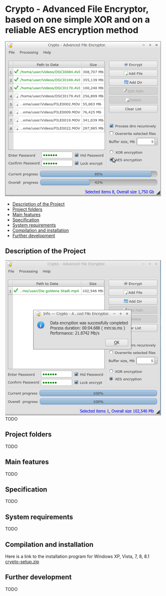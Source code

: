 # Crypto - Advanced File Encryptor, based on one simple XOR and on a reliable AES encryption method
![PROJECT_PHOTO](https://github.com/SergejBre/crypto/blob/master/doc/images/program_screenshot.png)
* [Description of the Project](#chapter-0)
* [Project folders](#chapter-1)
* [Main features](#chapter-2)
* [Specification](#chapter-3)
* [System requirements](#chapter-4)
* [Compilation and installation](#chapter-5)
* [Further development](#chapter-6)

<a id="chapter-0"></a>
## Description of the Project
![SCHEME](https://github.com/SergejBre/crypto/blob/master/doc/images/program_screenshot2.png)
TODO

<a id="chapter-1"></a>
## Project folders
TODO

<a id="chapter-2"></a>
## Main features
TODO

<a id="chapter-3"></a>
## Specification
TODO

<a id="chapter-4"></a>
## System requirements
TODO

<a id="chapter-5"></a>
## Compilation and installation
Here is a link to the installation program for Windows XP, Vista, 7, 8, 8.1 [crypto-setup.zip](https://github.com/SergejBre/crypto/releases/download/1.0.1.0/crypto-setup.zip)

<a id="chapter-6"></a>
## Further development
TODO

